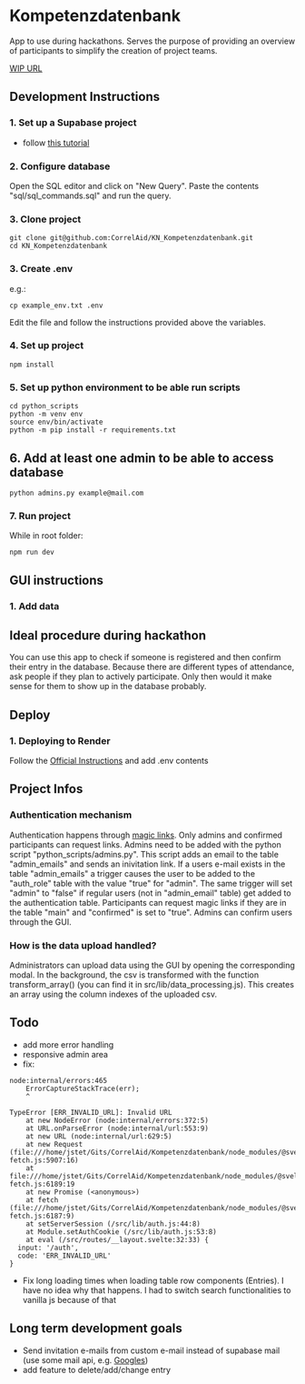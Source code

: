 # Kompetenzdatenbank

App to use during hackathons. Serves the purpose of providing an overview of participants to simplify the creation of project teams.

[WIP URL](https://kompetenzdatenbank.onrender.com/) 


## Development Instructions

### 1. Set up a Supabase project

- follow [this tutorial](https://onebite.dev/setting-up-new-supabase-project/)

### 2. Configure database

Open the SQL editor and click on "New Query". Paste the contents "sql/sql_commands.sql" and run the query.

### 3. Clone project

```
git clone git@github.com:CorrelAid/KN_Kompetenzdatenbank.git
cd KN_Kompetenzdatenbank
```

### 3. Create .env
e.g.:
```
cp example_env.txt .env
```
Edit the file and follow the instructions provided above the variables.

### 4. Set up project
```
npm install
```

### 5. Set up python environment to be able run scripts
```
cd python_scripts
python -m venv env
source env/bin/activate
python -m pip install -r requirements.txt
```

## 6. Add at least one admin to be able to access database
```
python admins.py example@mail.com
```

### 7. Run project
While in root folder:
```
npm run dev
```

## GUI instructions

### 1. Add data

## Ideal procedure during hackathon

You can use this app to check if someone is registered and then confirm their entry in the database. Because there are different types of attendance, ask people if they plan to actively participate. Only then would it make sense for them to show up in the database probably.

## Deploy 

### 1.  Deploying to Render 

Follow the [Official Instructions](https://render.com/docs/deploy-sveltekit) and add .env contents 

## Project Infos
### Authentication mechanism
Authentication happens through [magic links](https://supabase.com/docs/guides/auth/auth-magic-link). Only admins and confirmed participants can request links. Admins need to be added with the python script "python_scripts/admins.py". This script adds an email to the table "admin_emails" and sends an inivitation link. If a users e-mail exists in the table "admin_emails" a trigger causes the user to be added to the "auth_role" table with the value "true" for "admin". The same trigger will set "admin" to "false" if regular users (not in "admin_email" table) get added to the authentication table. Participants can request magic links if they are in the table "main" and "confirmed" is set to "true". Admins can confirm users through the GUI.

### How is the data upload handled?
Administrators can upload data using the GUI by opening the corresponding modal. In the background, the csv is transformed with the function transform_array() (you can find it in src/lib/data_processing.js). This creates an array using the column indexes of the uploaded csv. 


## Todo
- add more error handling
- responsive admin area
- fix:
```
node:internal/errors:465
    ErrorCaptureStackTrace(err);
    ^

TypeError [ERR_INVALID_URL]: Invalid URL
    at new NodeError (node:internal/errors:372:5)
    at URL.onParseError (node:internal/url:553:9)
    at new URL (node:internal/url:629:5)
    at new Request (file:///home/jstet/Gits/CorrelAid/Kompetenzdatenbank/node_modules/@sveltejs/kit/dist/install-fetch.js:5907:16)
    at file:///home/jstet/Gits/CorrelAid/Kompetenzdatenbank/node_modules/@sveltejs/kit/dist/install-fetch.js:6189:19
    at new Promise (<anonymous>)
    at fetch (file:///home/jstet/Gits/CorrelAid/Kompetenzdatenbank/node_modules/@sveltejs/kit/dist/install-fetch.js:6187:9)
    at setServerSession (/src/lib/auth.js:44:8)
    at Module.setAuthCookie (/src/lib/auth.js:53:8)
    at eval (/src/routes/__layout.svelte:32:33) {
  input: '/auth',
  code: 'ERR_INVALID_URL'
}
```
- Fix long loading times when loading table row components (Entries). I have no idea why that happens. I had to switch search functionalities to vanilla js because of that



## Long term development goals

- Send invitation e-mails from custom e-mail instead of supabase mail (use some mail api, e.g. [Googles](https://developers.google.com/gmail/api/quickstart/nodejs))
- add feature to delete/add/change entry

